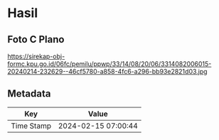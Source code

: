 # Hasil

## Foto C Plano

https://sirekap-obj-formc.kpu.go.id/06fc/pemilu/ppwp/33/14/08/20/06/3314082006015-20240214-232629--46cf5780-a858-4fc6-a296-bb93e2821d03.jpg


## Metadata

| Key        | Value               |
| ---------- | ------------------- |
| Time Stamp | 2024-02-15 07:00:44 |



